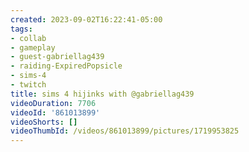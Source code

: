 ```yaml
---
created: 2023-09-02T16:22:41-05:00
tags:
- collab
- gameplay
- guest-gabriellag439
- raiding-ExpiredPopsicle
- sims-4
- twitch
title: sims 4 hijinks with @gabriellag439
videoDuration: 7706
videoId: '861013899'
videoShorts: []
videoThumbId: /videos/861013899/pictures/1719953825
---
```

